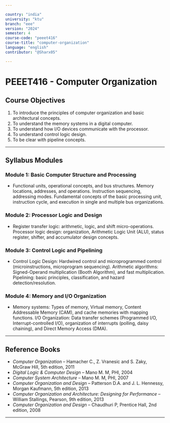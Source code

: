 ```yaml
---

country: "india"
university: "ktu"
branch: "eee"
version: "2024"
semester: 4
course-code: "peeet416"
course-title: "computer-organization"
language: "english"
contributor: "@Sharx05"

---
```


# PEEET416 - Computer Organization

## Course Objectives

1.  To introduce the principles of computer organization and basic architectural concepts.
2.  To understand the memory systems in a digital computer.
3.  To understand how I/O devices communicate with the processor.
4.  To understand control logic design.
5.  To be clear with pipeline concepts.

---

## Syllabus Modules

### Module 1: Basic Computer Structure and Processing

-   Functional units, operational concepts, and bus structures. Memory locations, addresses, and operations. Instruction sequencing, addressing modes. Fundamental concepts of the basic processing unit, instruction cycle, and execution in single and multiple bus organizations.

### Module 2: Processor Logic and Design

-   Register transfer logic: arithmetic, logic, and shift micro-operations. Processor logic design: organization, Arithmetic Logic Unit (ALU), status register, shifter, and accumulator design concepts.

### Module 3: Control Logic and Pipelining

-   Control Logic Design: Hardwired control and microprogrammed control (microinstructions, microprogram sequencing). Arithmetic algorithms: Signed-Operand multiplication (Booth Algorithm), and fast multiplication. Pipelining: basic principles, classification, and hazard detection/resolution.

### Module 4: Memory and I/O Organization

-   Memory systems: Types of memory, Virtual memory, Content Addressable Memory (CAM), and cache memories with mapping functions. I/O Organization: Data transfer schemes (Programmed I/O, Interrupt-controlled I/O), organization of interrupts (polling, daisy chaining), and Direct Memory Access (DMA).

---

## Reference Books

-   *Computer Organization* – Hamacher C., Z. Vranesic and S. Zaky, McGraw Hill, 5th edition, 2011
-   *Digital Logic & Computer Design* – Mano M. M, PHI, 2004
-   *Computer System Architecture* – Mano M. M, PHI, 2007
-   *Computer Organization and Design* – Patterson D.A. and J. L. Hennessy, Morgan Kaufmann, 5th edition, 2013
-   *Computer Organization and Architecture: Designing for Performance* – William Stallings, Pearson, 9th edition, 2013
-   *Computer Organization and Design* – Chaudhuri P, Prentice Hall, 2nd edition, 2008

---

